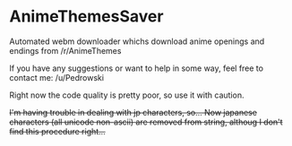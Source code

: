 # AnimeThemesSaver
Automated webm downloader whichs download anime openings and endings from /r/AnimeThemes

If you have any suggestions or want to help in some way, feel free to contact me: /u/Pedrowski

Right now the code quality is pretty poor, so use it with caution.

<strike>I'm having trouble in dealing with jp characters, so...</stroke>
Now japanese characters (all unicode non-ascii) are removed from string, althoug I don't find this procedure right...
